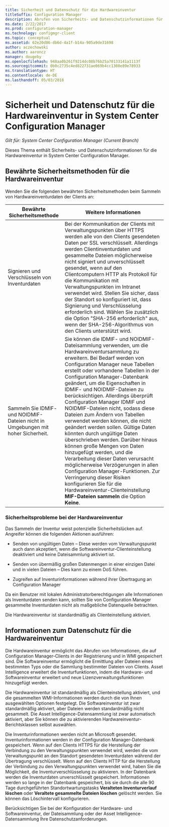 ```yaml
---
title: Sicherheit und Datenschutz für die Hardwareinventur
titleSuffix: Configuration Manager
description: Abrufen von Sicherheits- und Datenschutzinformationen für die Hardwareinventur in System Center Configuration Manager.
ms.date: 2/22/2017
ms.prod: configuration-manager
ms.technology: configmgr-client
ms.topic: conceptual
ms.assetid: 62e20d86-db6d-4a1f-b14a-905a9de31698
author: aczechowski
ms.author: aaroncz
manager: dougeby
ms.openlocfilehash: 948aa0b261f9214dc08b76b25a70133141a1113f
ms.sourcegitcommit: 0b0c2735c4ed822731ae069b4cc1380e89e78933
ms.translationtype: HT
ms.contentlocale: de-DE
ms.lasthandoff: 05/03/2018
---
```

# <a name="security-and-privacy-for-hardware-inventory-in-system-center-configuration-manager"></a>Sicherheit und Datenschutz für die Hardwareinventur in System Center Configuration Manager

*Gilt für: System Center Configuration Manager (Current Branch)*

Dieses Thema enthält Sicherheits- und Datenschutzinformationen für die Hardwareinventur in System Center Configuration Manager.  

##  <a name="BKMK_Security_HardwareInventory"></a> Bewährte Sicherheitsmethoden für die Hardwareinventur  
 Wenden Sie die folgenden bewährten Sicherheitsmethoden beim Sammeln von Hardwareinventurdaten der Clients an:  

|Bewährte Sicherheitsmethode|Weitere Informationen|  
|----------------------------|----------------------|  
|Signieren und Verschlüsseln von Inventurdaten|Bei der Kommunikation der Clients mit Verwaltungspunkten über HTTPS werden alle von den Clients gesendeten Daten per SSL verschlüsselt. Allerdings werden Clientinventurdaten und gesammelte Dateien möglicherweise nicht signiert und unverschlüsselt gesendet, wenn auf den Clientcomputern HTTP als Protokoll für die Kommunikation mit Verwaltungspunkten im Intranet verwendet wird. Stellen Sie sicher, dass der Standort so konfiguriert ist, dass Signierung und Verschlüsselung erforderlich sind. Wählen Sie zusätzlich die Option "SHA-256 erforderlich" aus, wenn der SHA-256-Algorithmus von den Clients unterstützt wird.|  
|Sammeln Sie IDMIF- und NOIDMIF-Dateien nicht in Umgebungen mit hoher Sicherheit.|Sie können die IDMIF- und NOIDMIF-Dateisammlung verwenden, um die Hardwareinventursammlung zu erweitern. Bei Bedarf werden von Configuration Manager neue Tabellen erstellt oder vorhandene Tabellen in der Configuration Manager-Datenbank geändert, um die Eigenschaften in IDMIF- und NOIDMIF-Dateien zu berücksichtigen. Allerdings überprüft Configuration Manager IDMIF und NOIDMIF-Dateien nicht, sodass diese Dateien zum Ändern von Tabellen verwendet werden können, die nicht geändert werden sollen. Gültige Daten könnten durch ungültige Daten überschrieben werden. Darüber hinaus können große Mengen von Daten hinzugefügt werden, und die Verarbeitung dieser Daten verursacht möglicherweise Verzögerungen in allen Configuration Manager-Funktionen. Zur Verringerung dieser Risiken konfigurieren Sie für die Hardwareinventur-Clienteinstellung **MIF-Dateien sammeln** die Option **Keine**.|  

### <a name="security-issues-for-hardware-inventory"></a>Sicherheitsprobleme bei der Hardwareinventur  
 Das Sammeln der Inventur weist potenzielle Sicherheitslücken auf. Angreifer können die folgenden Aktionen ausführen:  

-   Senden von ungültigen Daten – Diese werden vom Verwaltungspunkt auch dann akzeptiert, wenn die Softwareinventur-Clienteinstellung deaktiviert und keine Dateisammlung aktiviert ist.  

-   Senden von übermäßig großen Datenmengen in einer einzigen Datei und in vielen Dateien – Dies kann zu einem DoS führen.  

-   Zugreifen auf Inventurinformationen während ihrer Übertragung an Configuration Manager  

 Da ein Benutzer mit lokalen Administratorberechtigungen alle Informationen als Inventurdaten senden kann, sollten Sie von Configuration Manager gesammelte Inventurdaten nicht als maßgebliche Datenquelle betrachten.  

 Die Hardwareinventur ist standardmäßig als Clienteinstellung aktiviert.  

##  <a name="BKMK_Privacy_HardwareInventory"></a> Informationen zum Datenschutz für die Hardwareinventur  
 Die Hardwareinventur ermöglicht das Abrufen von Informationen, die auf Configuration Manager-Clients in der Registrierung und in WMI gespeichert sind. Die Softwareinventur ermöglicht die Ermittlung aller Dateien eines bestimmten Typs oder die Sammlung bestimmter Dateien von Clients. Asset Intelligence erweitert die Inventurfunktionen, indem die Hardware- und Softwareinventur erweitert und neue Lizenzverwaltungsfunktionen hinzugefügt werden.  

 Die Hardwareinventur ist standardmäßig als Clienteinstellung aktiviert, und die gesammelten WMI-Informationen werden durch die von Ihnen ausgewählten Optionen festgelegt. Die Softwareinventur ist zwar standardmäßig aktiviert, aber Dateien werden standardmäßig nicht gesammelt. Die Asset Intelligence-Datensammlung ist zwar automatisch aktiviert, aber Sie können die zu aktivierenden Hardwareinventur-Berichtsklassen selbst auswählen.  

 Die Inventurinformationen werden nicht an Microsoft gesendet. Inventurinformationen werden in der Configuration Manager-Datenbank gespeichert. Wenn auf den Clients HTTPS für die Herstellung der Verbindung zu den Verwaltungspunkten verwendet wird, werden die vom Verwaltungspunkt an den Standort gesendeten Inventurdaten während der Übertragung verschlüsselt. Wenn auf den Clients HTTP für die Herstellung der Verbindung zu den Verwaltungspunkten verwendet wird, haben Sie die Möglichkeit, die Inventurverschlüsselung zu aktivieren. In der Datenbank werden die Inventurdaten unverschlüsselt gespeichert. Informationen werden so lange in der Datenbank gespeichert, bis sie durch die alle 90 Tage durchgeführten Standortwartungstasks **Veralteten Inventurverlauf löschen** oder **Veraltete gesammelte Dateien löschen** gelöscht werden. Sie können das Löschintervall konfigurieren.  

 Berücksichtigen Sie bei der Konfiguration der Hardware- und Softwareinventur, der Dateisammlung oder der Asset Intelligence-Datensammlung Ihre Datenschutzanforderungen.  
